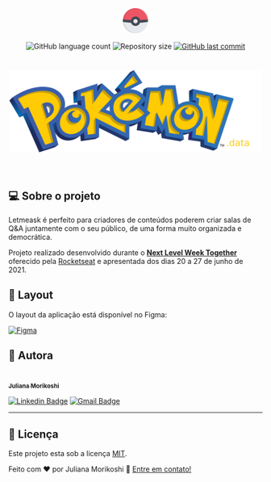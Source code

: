 <p align="center">
  <img alt="Pokeball" src="../.github/pokeball.svg" width="50px">
</p>

<p align="center">
  <img alt="GitHub language count" src="https://img.shields.io/github/languages/count/Jumori/pokemon-data?color=%2304D361">

  <img alt="Repository size" src="https://img.shields.io/github/repo-size/Jumori/pokemon-data">

  <a href="https://github.com/Jumori/pokemon-data/commits/master">
    <img alt="GitHub last commit" src="https://img.shields.io/github/last-commit/Jumori/pokemon-data">
  </a>
</p>

<h1 align="center">
    <img alt="Pokemon" src="../.github/cover.png" width="500px" />
</h1>

<br>

## 💻 Sobre o projeto
Letmeask é perfeito para criadores de conteúdos poderem criar salas de Q&A juntamente com o seu público, de uma forma muito organizada e democrática.

Projeto realizado desenvolvido durante o **[Next Level Week Together](https://nextlevelweek.com/)** oferecido pela [Rocketseat](https://nextlevelweek.com/) e apresentada dos dias 20 a 27 de junho de 2021.

## 🎨 Layout

O layout da aplicação está disponível no Figma:

<a href="https://www.figma.com/file/WvBpsJR5Xqa0ORbPlMIqkG/Pokemon-data?node-id=0%3A1">
  <img alt="Figma" src="https://img.shields.io/badge/Acessar%20Layout%20-Figma-%2304D361">
</a>


## 🦸 Autora

<a href="https://github.com/Jumori">
 <img style="border-radius: 50%;" src="https://avatars1.githubusercontent.com/u/44618499?s=460&u=691cddb486d4b665417d25d8a575e508d6ef9563&v=4" width="100px;" alt=""/>
 <br />
 <sub><b>Juliana Morikoshi</b></sub></a>
 <br />

[![Linkedin Badge](https://img.shields.io/badge/-Juliana-blue?style=flat-square&logo=Linkedin&logoColor=white&link=https://www.linkedin.com/in/julianamorikoshi/)](https://www.linkedin.com/in/julianamorikoshi/)
[![Gmail Badge](https://img.shields.io/badge/-julianamorikoshi@gmail.com-c14438?style=flat-square&logo=Gmail&logoColor=white&link=mailto:julianamorikoshi@gmail.com)](mailto:julianamorikoshi@gmail.com)

---

## 📝 Licença

Este projeto esta sob a licença [MIT](../LICENSE).

Feito com ❤️ por Juliana Morikoshi 👋 [Entre em contato!](https://www.linkedin.com/in/julianamorikoshi/)

